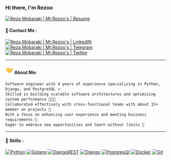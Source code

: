 ### Hi there, I'm Rezoo
[![Reza Mobaraki | Mr.Rezoo's | Resume](https://img.shields.io/badge/Resume-000000?style=for-the-badge&logo=resume&logoColor=white)](https://flowcv.com/resume/3tcgks0hub)
#### 🤙 Contact Me : 
[![Reza Mobaraki | Mr.Rezoo's | LinkedIN](https://img.shields.io/badge/LinkedIn-0077B5?style=for-the-badge&logo=linkedin&logoColor=white)](https://www.linkedin.com/in/mrrezoo) 
[![Reza Mobaraki | Mr.Rezoo's | Telegram](https://img.shields.io/badge/Telegram-2CA5E0?style=for-the-badge&logo=telegram&logoColor=white)](https://t.me/MR_Rezoo) 
[![Reza Mobaraki | Mr.Rezoo's | Twitter](https://img.shields.io/badge/Twitter-1DA1F2?style=for-the-badge&logo=twitter&logoColor=white)](https://twitter.com/Mr_Rezoo)
<!-- [![Reza Mobaraki | Mr.Rezoo's | Instagram](https://img.shields.io/badge/Instagram-E4405F?style=for-the-badge&logo=instagram&logoColor=white)](https://www.instagram.com/mr.rezoo/) -->
<!-- [![Reza Mobaraki | Mr.Rezoo's | WhatsApp](https://img.shields.io/badge/WhatsApp-25D366?style=for-the-badge&logo=whatsapp&logoColor=white)](https://wa.me/0989335668353) -->
<!-- [![Reza Mobaraki | Mr.Rezoo's | GitLab](https://img.shields.io/badge/GitLab-330F63?style=for-the-badge&logo=gitlab&logoColor=white)](https://gitlab.com/Mr.Rezoo) -->
<!-- [![Reza Mobaraki | Mr.Rezoo's | Stack_Overflow](https://img.shields.io/badge/Stack_Overflow-FE7A16?style=for-the-badge&logo=stack-overflow&logoColor=white)](https://stackoverflow.com/users/10003948/mr-rezoo) -->

---

#### <img src="assets/images/emoji/Handshake.gif" width="25px">  About Me:
```
Software engineer with 4 years of experience specializing in Python, Django, and PostgreSQL 🔥
Skilled in building scalable software architectures and optimizing system performance 👨🏻‍💻
Collaborated effectively with cross-functional teams with about 15+ member on projects 🤝
With a focus on enhancing user experience and meeting business requirements 📄
Eager to embrace new opportunities and learn without limits 💎
```

---



#### 🔨 Skills :

[![Python](https://img.shields.io/badge/Python-FFD43B?style=for-the-badge&logo=python&logoColor=darkgreen)](https://www.python.org/)
[![Golang](https://img.shields.io/badge/Golang-%2300ADD8.svg?style=for-the-badge&logo=go&logoColor=white)](https://www.python.org/)
[![DjangoREST](https://img.shields.io/badge/DJANGO-REST-ff1709?style=for-the-badge&logo=django&logoColor=white&color=ff1709&labelColor=gray)](https://www.django-rest-framework.org/)
[![Django](https://img.shields.io/badge/Django-092E20?style=for-the-badge&logo=django&logoColor=green)](https://www.djangoproject.com/)
[![PostgresQl](https://img.shields.io/badge/PostgreSQL-316192?style=for-the-badge&logo=postgresql&logoColor=white)](https://www.postgresql.org/)
[![Docker](https://img.shields.io/badge/Docker-2CA5E0?style=for-the-badge&logo=docker&logoColor=white)](https://www.docker.com/)
[![Git](https://img.shields.io/badge/Git-F05032?style=for-the-badge&logo=git&logoColor=white)](https://git-scm.com/)
